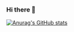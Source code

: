 ### Hi there 👋
[![Anurag's GitHub stats](https://github-readme-stats.vercel.app/api?ChuangZheQuan=anuraghazra)](https://github.com/anuraghazra/github-readme-stats)

<!--
**ChuangZheQuan/ChuangZheQuan** is a ✨ _special_ ✨ repository because its `README.md` (this file) appears on your GitHub profile.


Here are some ideas to get you started:

- 🔭 I’m currently working on ...
- 🌱 I’m currently learning ...
- 👯 I’m looking to collaborate on ...
- 🤔 I’m looking for help with ...
- 💬 Ask me about ...
- 📫 How to reach me: ...
- 😄 Pronouns: ...
- ⚡ Fun fact: ...
-->
